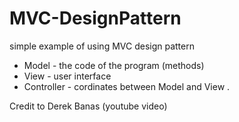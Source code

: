 ﻿# MVC-DesignPattern
simple example of using MVC design pattern 
* Model - the code of the program (methods)
* View - user interface
* Controller - cordinates between Model and View . 

Credit to Derek Banas (youtube video) 

